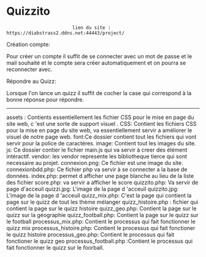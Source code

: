 # Quizzito


 							lien du site : https://diabstrass2.ddns.net:44443/project/

Création compte:

Pour créer un compte il suffit de se connecter avec un mot de passe et le mail souhaité et le compte sera créer automatiquement et on pourra se reconnecter avec.

Répondre au Quizz:

Lorsque l'on lance un quizz il suffit de cocher la case qui correspond à la bonne réponse pour répondre.


---------------------------------------------------------------------------------------------------------------------------------------------------------------------------------------------------------------------------------------

assets : Contients essentiellement les fichier CSS pour le mise en page du site web, c 'est une sorte de support visuel .
CSS: Contient les fichiers  CSS pour la mise en page du site web, va essentiellement servir a améliorer le visuel de notre page web.
font:Ce dossier contient tout les fichiers qui vont servir pour la police de caractères.
image: Contient tout les images du site.
js: Ce dossier contier le fichier main.js  qui va servir à creer des élément intéractif.
vendor: les vendor represente les bibliotheque tierce qui sont necessaire au projet.
connexion.png: Ce fichier est une image du site.
connexionbdd.php: Ce fichier php va servir à se connecter a la base de données.
index.php: permet d afficher une page blanche au lieu de la liste des fichier
score.php: va servir a afficher le score
quizzito.php: Va servir de page d'acceuil
quizzi.jpg: L'image de la page d 'acceuil
quizzito.jpg: L'image de la page d 'acceuil
quizz_mix.php: C'est la page qui contient la page sur le quizz de tout les thème mélanger 
quizz_histoire.php : fichier qui contient la page sur  le quizz histoire
quizz_geo.php: Contient la page sur  le quizz sur la géographie 
quizz_football.php: Contient la page sur le quizz sur le football
processus_mix.php: Contient le processus qui fait fonctionner le quizz mix
processus_histoire.php: Contient le processus qui fait fonctioner le quizz histoire
processus_geo.php: Contient le processus qui fait fonctioner le quizz geo 
processus_football.php :Contient le processus qui fait fonctionner le quizz sur le foorball.

